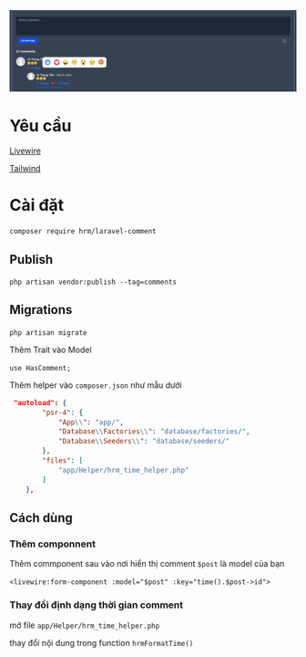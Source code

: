 ![introduce](introduce.png)

# Yêu cầu
[Livewire](https://laravel-livewire.com/docs/2.x/installation)

[Tailwind](https://tailwindcss.com/docs/installation)

# Cài đặt
`composer require hrm/laravel-comment`
## Publish 
`php artisan vendor:publish --tag=comments`

## Migrations

`php artisan migrate`

Thêm Trait vào Model

`use HasComment;`

Thêm helper vào `composer.json` như mẫu dưới



```json
 "autoload": {
        "psr-4": {
            "App\\": "app/",
            "Database\\Factories\\": "database/factories/",
            "Database\\Seeders\\": "database/seeders/"
        },
        "files": [
            "app/Helper/hrm_time_helper.php"
        ]
    },
```

## Cách dùng

### Thêm componnent
Thêm commponent sau vào nơi hiển thị comment
`$post` là model của bạn

`<livewire:form-component :model="$post" :key="time().$post->id">`

### Thay đổi định dạng thời gian comment

mở file `app/Helper/hrm_time_helper.php`

thay đổi nội dung trong function `hrmFormatTime()`







